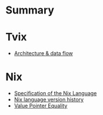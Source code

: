 # Summary

# Tvix
- [Architecture & data flow](./architecture.md)

# Nix
- [Specification of the Nix Language](./language-spec.md)
- [Nix language version history](./lang-version.md)
- [Value Pointer Equality](./value-pointer-equality.md)
